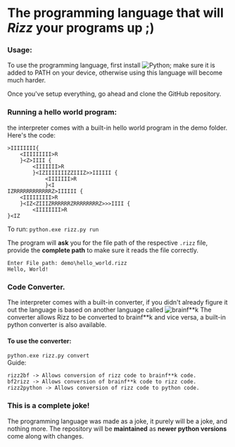 # The programming language that will *Rizz* your programs up ;)

### Usage:
To use the programming language, first install ![Python](https://www.python.org/);
make sure it is added to PATH on your device, otherwise using this language will become much harder.

Once you've setup everything, go ahead and clone the GitHub repository.

### Running a hello world program:
the interpreter comes with a built-in hello world program in the demo folder. 
Here's the code:
```
>IIIIIIII{
    <IIIIIIIII>R
    }<Z>IIII {
        <IIIIIII>R
        }<IZIIIIIIIZZIIIZ>>IIIIII {
            <IIIIIII>R
            }<I
IZRRRRRRRRRRRRZ>IIIIII {
    <IIIIIIIII>R
    }<IZ<ZIIIZRRRRRRZRRRRRRRRZ>>>IIII {
        <IIIIIIII>R
}<IZ
```

To run:
`python.exe rizz.py run`

The program will **ask** you for the file path of the respective `.rizz` file, provide the **complete path** to make sure it reads the file correctly.
````
Enter File path: demo\hello_world.rizz
Hello, World!
````

### Code Converter.
The interpreter comes with a built-in converter, if you didn't already figure it out the language is based on another language called ![brainf**k](https://en.wikipedia.org/wiki/Brainfuck)
The converter allows Rizz to be converted to brainf**k and vice versa, a built-in python converter is also available.

#### To use the converter:
`python.exe rizz.py convert`<br>
Guide:
````
rizz2bf -> Allows conversion of rizz code to brainf**k code.
bf2rizz -> Allows conversion of brainf**k code to rizz code.
rizz2python -> Allows conversion of rizz code to python code.
````

### This is a complete joke!
The programming language was made as a joke, it purely will be a joke, and nothing more. The repository will be **maintained** as **newer python versions** come along with changes.
